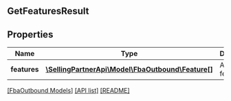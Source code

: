 ## GetFeaturesResult

## Properties

Name | Type | Description | Notes
------------ | ------------- | ------------- | -------------
**features** | [**\SellingPartnerApi\Model\FbaOutbound\Feature[]**](Feature.md) | An array of features. |

[[FbaOutbound Models]](../) [[API list]](../../Api) [[README]](../../../README.md)

